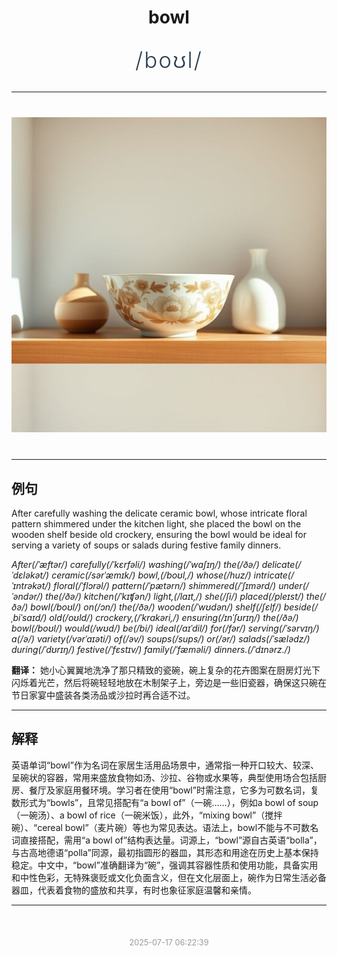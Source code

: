 <div align="center">

# bowl

<div style="margin: 30px 0;">
<h1 style="font-size: 2.5em; font-weight: 300; letter-spacing: 2px; margin: 0; color: #2c3e50;">
/boʊl/
</h1>
</div>

</div>

---

<div align="center" style="margin: 40px 0;">

![bowl](images/bowl.png)

</div>

---

## 例句

After carefully washing the delicate ceramic bowl, whose intricate floral pattern shimmered under the kitchen light, she placed the bowl on the wooden shelf beside old crockery, ensuring the bowl would be ideal for serving a variety of soups or salads during festive family dinners.

*After(/ˈæftər/) carefully(/ˈkɛrfəli/) washing(/ˈwɑʃɪŋ/) the(/ðə/) delicate(/ˈdɛləkət/) ceramic(/sərˈæmɪk/) bowl,(/boʊl,/) whose(/huz/) intricate(/ˈɪntrəkət/) floral(/ˈflɔrəl/) pattern(/ˈpætərn/) shimmered(/ˈʃɪmərd/) under(/ˈəndər/) the(/ðə/) kitchen(/ˈkɪʧən/) light,(/laɪt,/) she(/ʃi/) placed(/pleɪst/) the(/ðə/) bowl(/boʊl/) on(/ɔn/) the(/ðə/) wooden(/ˈwʊdən/) shelf(/ʃɛlf/) beside(/ˌbiˈsaɪd/) old(/oʊld/) crockery,(/ˈkrɑkəri,/) ensuring(/ɪnˈʃʊrɪŋ/) the(/ðə/) bowl(/boʊl/) would(/wʊd/) be(/bi/) ideal(/aɪˈdil/) for(/fər/) serving(/ˈsərvɪŋ/) a(/ə/) variety(/vərˈaɪəti/) of(/əv/) soups(/sups/) or(/ər/) salads(/ˈsælədz/) during(/ˈdʊrɪŋ/) festive(/ˈfɛstɪv/) family(/ˈfæməli/) dinners.(/ˈdɪnərz./)*

**翻译：** 她小心翼翼地洗净了那只精致的瓷碗，碗上复杂的花卉图案在厨房灯光下闪烁着光芒，然后将碗轻轻地放在木制架子上，旁边是一些旧瓷器，确保这只碗在节日家宴中盛装各类汤品或沙拉时再合适不过。

---

## 解释

英语单词“bowl”作为名词在家居生活用品场景中，通常指一种开口较大、较深、呈碗状的容器，常用来盛放食物如汤、沙拉、谷物或水果等，典型使用场合包括厨房、餐厅及家庭用餐环境。学习者在使用“bowl”时需注意，它多为可数名词，复数形式为“bowls”，且常见搭配有“a bowl of”（一碗……），例如a bowl of soup（一碗汤）、a bowl of rice（一碗米饭），此外，“mixing bowl”（搅拌碗）、“cereal bowl”（麦片碗）等也为常见表达。语法上，bowl不能与不可数名词直接搭配，需用“a bowl of”结构表达量。词源上，“bowl”源自古英语“bolla”，与古高地德语“polla”同源，最初指圆形的器皿，其形态和用途在历史上基本保持稳定。中文中，“bowl”准确翻译为“碗”，强调其容器性质和使用功能，具备实用和中性色彩，无特殊褒贬或文化负面含义，但在文化层面上，碗作为日常生活必备器皿，代表着食物的盛放和共享，有时也象征家庭温馨和亲情。


---

<div align="center" style="margin-top: 50px;">
<small style="color: #999; font-size: 0.9em;">2025-07-17 06:22:39</small>
</div>
